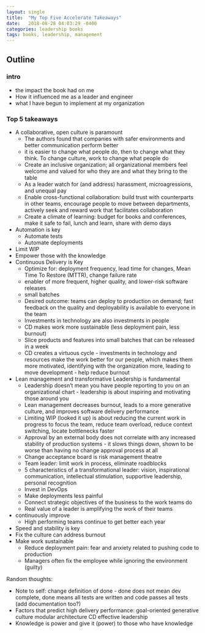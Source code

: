```yaml
---
layout: single
title:  "My Top Five Accelerate Takeaways"
date:   2018-08-28 04:03:29 -0400
categories: leadership books
tags: books, leadership, management
---
```


## Outline
### intro
  - the impact the book had on me
  - How it influenced me as a leader and engineer
  - what I have begun to implement at my organization

### Top 5 takeaways
- A collaborative, open culture is paramount
  - The authors found that companies with safer environments and better communication perform better
  - it is easier to change what people do, then to change what they think.  To change culture, work to change what people do
  - Create an inclusive organization; all organizational members feel welcome and valued for who they are and what they bring to the table
  - As a leader watch for (and address) harassment, microagressions, and unequal pay
  - Enable cross-functional collaboration: build trust with counterparts in other teams, encourage people to move between departments, actively seek and reward work that facilitates collaboration
  - Create a climate of learning: budget for books and conferences, make it safe to fail, lunch and learn, share with demo days
- Automation is key
  - Automate tests
  - Automate deployments
- Limit WIP
- Empower those with the knowledge
- Continuous Delivery is Key
  - Optimize for: deployment frequency, lead time for changes, Mean Time To Restore (MTTR), change failure rate
  - enabler of more frequent, higher quality, and lower-risk software releases
  - small batches
  - Desired outcome: teams can deploy to production on demand; fast feedback on the quality and deployability is available to everyone in the team
  - Investments in technology are also investments in people
  - CD makes work more sustainable (less deployment pain, less burnout)
  - Slice products and features into small batches that can be released in a week
  - CD creates a virtuous cycle - investments in technology and resources make the work better for our people, which makes them more motivated, identifying with the organization more, leading to move development - help reduce burnout
- Lean management and transformative Leadership is fundamental
  - Leadership doesn’t mean you have people reporting to you on an organizational chart - leadership is about inspiring and motivating those around you
  - Lean management decreases burnout, leads to a more generative culture, and improves software delivery performance
  - Limiting WIP (looked it up) is about reducing the current work in progress to focus the team, reduce team overload, reduce context switching, locate bottlenecks faster
  - Approval by an external body does not correlate with any increased stability of production systems - it slows things down, shown to be worse than having no change approval process at all
  - Change acceptance board is risk management theatre
  - Team leader: limit work in process, eliminate roadblocks
  - 5 characteristics of a transformational leader: vision, inspirational communication, intellectual stimulation, supportive leadership, personal recognition
  - Invest in DevOps
  - Make deployments less painful
  - Connect strategic objectives of the business to the work teams do
  - Real value of a leader is amplifying the work of their teams
- continuously improve
  - High performing teams continue to get better each year
- Speed and stability is key
- Fix the culture can address burnout
- Make work sustainable
  - Reduce deployment pain: fear and anxiety related to pushing code to production
  - Managers often fix the employee while ignoring the environment (guilty)


Random thoughts:
- Note to self: change definition of done - done does not mean dev complete, done means all tests are written and code passes all tests (add documentation too?)
- Factors that predict high delivery performance:
goal-oriented generative culture
modular architecture
CD
effective leadership
- Knowledge is power and give it (power) to those who have knowledge
